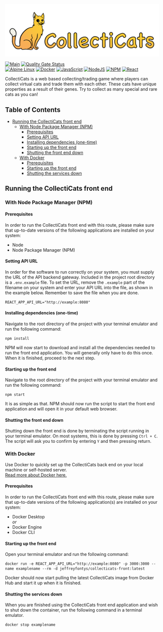 ![CollectiCats logo](./src/assets/CollectiCats_logo_trans.png)

[![Main](https://github.com/jeffrey-fontys/collecticats-front/actions/workflows/main.yml/badge.svg)](https://github.com/jeffrey-fontys/collecticats-front/actions/workflows/main.yml)
[![Quality Gate Status](https://sonarcloud.io/api/project_badges/measure?project=jeffrey-fontys_collecticats-front&metric=alert_status)](https://sonarcloud.io/summary/new_code?id=jeffrey-fontys_collecticats-front)  
[![Alpine Linux](https://img.shields.io/badge/Alpine_Linux-%230D597F.svg?style=for-the-badge&logo=alpine-linux&logoColor=white)](https://www.alpinelinux.org/)
[![Docker](https://img.shields.io/badge/docker-%230db7ed.svg?style=for-the-badge&logo=docker&logoColor=white)](https://www.docker.com/)
[![JavaScript](https://img.shields.io/badge/javascript-%23323330.svg?style=for-the-badge&logo=javascript&logoColor=%23F7DF1E)](https://www.javascript.com/)
[![NodeJS](https://img.shields.io/badge/node.js-6DA55F?style=for-the-badge&logo=node.js&logoColor=white)](https://nodejs.org/)
[![NPM](https://img.shields.io/badge/NPM-%23000000.svg?style=for-the-badge&logo=npm&logoColor=white)](https://www.npmjs.com/)
[![React](https://img.shields.io/badge/react-%2320232a.svg?style=for-the-badge&logo=react&logoColor=%2361DAFB)](https://reactjs.org/)

CollectiCats is a web based collecting/trading game where players can collect virtual cats and trade them with each other. These cats have unique properties as a result of their genes. Try to collect as many special and rare cats as you can!

<!-- omit in toc -->
## Table of Contents
- [Running the CollectiCats front end](#running-the-collecticats-front-end)
  - [With Node Package Manager (NPM)](#with-node-package-manager-npm)
    - [Prerequisites](#prerequisites)
    - [Setting API URL](#setting-api-url)
    - [Installing dependencies (one-time)](#installing-dependencies-one-time)
    - [Starting up the front end](#starting-up-the-front-end)
    - [Shutting the front end down](#shutting-the-front-end-down)
  - [With Docker](#with-docker)
    - [Prerequisites](#prerequisites-1)
    - [Starting up the front end](#starting-up-the-front-end-1)
    - [Shutting the services down](#shutting-the-services-down)

## Running the CollectiCats front end

### With Node Package Manager (NPM)

#### Prerequisites

In order to run the CollectiCats front end with this route, please make sure that up-to-date versions of the following applications are installed on your system:

- Node
- Node Package Manager (NPM)

#### Setting API URL

In order for the software to run correctly on your system, you must supply the URL of the API backend gateway. Included in the project root directory is a `.env.example` file. To set the URL, remove the `.example` part of the filename on your system and enter your API URL into the file, as shown in the example below. Remember to save the file when you are done.

```
REACT_APP_API_URL="http://example:8080"
```

#### Installing dependencies (one-time)

Navigate to the root directory of the project with your terminal emulator and run the following command:

```
npm install
```

NPM will now start to download and install all the dependencies needed to run the front end application. You will generally only have to do this once. When it is finished, proceed to the next step.

#### Starting up the front end

Navigate to the root directory of the project with your terminal emulator and run the following command:

```
npm start
```

It is as simple as that. NPM should now run the script to start the front end application and will open it in your default web browser.

#### Shutting the front end down

Shutting down the front end is done by terminating the script running in your terminal emulator. On most systems, this is done by pressing `Ctrl + C`. The script will ask you to confirm by entering `Y` and then pressing return.

### With Docker

Use Docker to quickly set up the CollectiCats back end on your local machine or self-hosted server.  
[Read more about Docker here.](https://docs.docker.com/)

#### Prerequisites

In order to run the CollectiCats front end with this route, please make sure that up-to-date versions of the following application(s) are installed on your system:

- Docker Desktop  
*or*
- Docker Engine
- Docker CLI

#### Starting up the front end

Open your terminal emulator and run the following command:

```
docker run -e REACT_APP_API_URL="http://example:8080" -p 3000:3000 --name examplename --rm -d jeffreyfontys/collecticats-front:latest
```

Docker should now start pulling the latest CollectiCats image from Docker Hub and start it up when it is finished.

#### Shutting the services down

When you are finished using the CollectiCats front end application and wish to shut down the container, run the following command in a terminal emulator.

```
docker stop examplename
```
